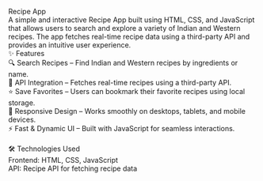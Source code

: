 Recipe App<br>
A simple and interactive Recipe App built using HTML, CSS, and JavaScript that allows users to search and explore a variety of Indian and Western recipes. The app fetches real-time recipe data using a third-party API and provides an intuitive user experience.
<BR>
✨ Features<BR>
🔍 Search Recipes – Find Indian and Western recipes by ingredients or name.<br>
📡 API Integration – Fetches real-time recipes using a third-party API.<br>
⭐ Save Favorites – Users can bookmark their favorite recipes using local storage.<br>
📱 Responsive Design – Works smoothly on desktops, tablets, and mobile devices.<br>
⚡ Fast & Dynamic UI – Built with JavaScript for seamless interactions.<br>
<br>
🛠️ Technologies Used<br>
Frontend: HTML, CSS, JavaScript<br>
API: Recipe API for fetching recipe data<br>
